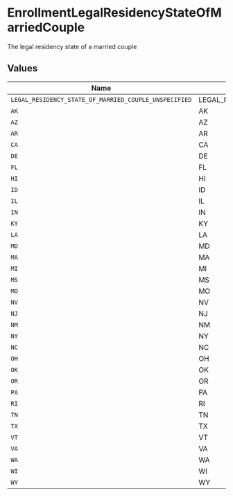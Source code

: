# EnrollmentLegalResidencyStateOfMarriedCouple

The legal residency state of a married couple


## Values

| Name                                                  | Value                                                 |
| ----------------------------------------------------- | ----------------------------------------------------- |
| `LEGAL_RESIDENCY_STATE_OF_MARRIED_COUPLE_UNSPECIFIED` | LEGAL_RESIDENCY_STATE_OF_MARRIED_COUPLE_UNSPECIFIED   |
| `AK`                                                  | AK                                                    |
| `AZ`                                                  | AZ                                                    |
| `AR`                                                  | AR                                                    |
| `CA`                                                  | CA                                                    |
| `DE`                                                  | DE                                                    |
| `FL`                                                  | FL                                                    |
| `HI`                                                  | HI                                                    |
| `ID`                                                  | ID                                                    |
| `IL`                                                  | IL                                                    |
| `IN`                                                  | IN                                                    |
| `KY`                                                  | KY                                                    |
| `LA`                                                  | LA                                                    |
| `MD`                                                  | MD                                                    |
| `MA`                                                  | MA                                                    |
| `MI`                                                  | MI                                                    |
| `MS`                                                  | MS                                                    |
| `MO`                                                  | MO                                                    |
| `NV`                                                  | NV                                                    |
| `NJ`                                                  | NJ                                                    |
| `NM`                                                  | NM                                                    |
| `NY`                                                  | NY                                                    |
| `NC`                                                  | NC                                                    |
| `OH`                                                  | OH                                                    |
| `OK`                                                  | OK                                                    |
| `OR`                                                  | OR                                                    |
| `PA`                                                  | PA                                                    |
| `RI`                                                  | RI                                                    |
| `TN`                                                  | TN                                                    |
| `TX`                                                  | TX                                                    |
| `VT`                                                  | VT                                                    |
| `VA`                                                  | VA                                                    |
| `WA`                                                  | WA                                                    |
| `WI`                                                  | WI                                                    |
| `WY`                                                  | WY                                                    |